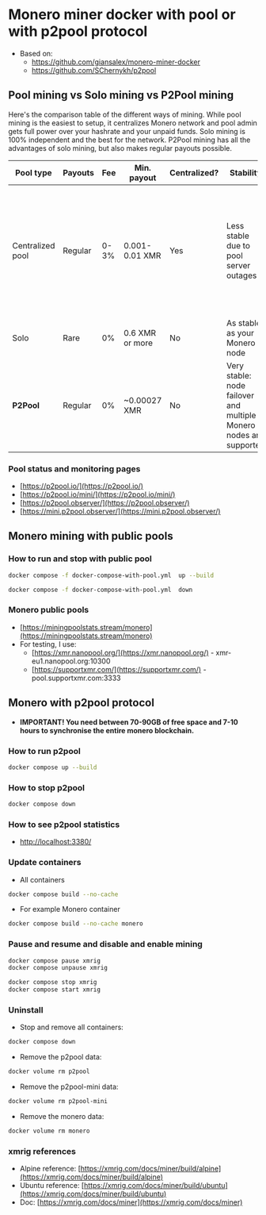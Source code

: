 # Monero miner docker with pool or with p2pool protocol
- Based on:
     - https://github.com/giansalex/monero-miner-docker
     - https://github.com/SChernykh/p2pool

## Pool mining vs Solo mining vs P2Pool mining

Here's the comparison table of the different ways of mining. While pool mining is the easiest to setup, it centralizes Monero network and pool admin gets full power over your hashrate and your unpaid funds. Solo mining is 100% independent and the best for the network. P2Pool mining has all the advantages of solo mining, but also makes regular payouts possible.

|Pool type|Payouts|Fee|Min. payout|Centralized?|Stability|Control|Setup
|-|-|-|-|-|-|-|-|
|Centralized pool|Regular|0-3%|0.001-0.01 XMR|Yes|Less stable due to pool server outages|Pool admin controls your mined funds, what you mine and can execute network attacks|Only miner software is required
|Solo|Rare|0%|0.6 XMR or more|No|As stable as your Monero node|100% under your control|Monero node + optional miner
|**P2Pool**|Regular|0%|~0.00027 XMR|No|Very stable: node failover and multiple Monero nodes are supported|100% under your control|Monero node(s) + P2Pool node(s) + optional miner(s)

### Pool status and monitoring pages 
- [https://p2pool.io/](https://p2pool.io/)
- [https://p2pool.io/mini/](https://p2pool.io/mini/)
- [https://p2pool.observer/](https://p2pool.observer/)
- [https://mini.p2pool.observer/](https://mini.p2pool.observer/)

## Monero mining with public pools

### How to run and stop with public pool
```bash
docker compose -f docker-compose-with-pool.yml  up --build

docker compose -f docker-compose-with-pool.yml  down
```

### Monero public pools
- [https://miningpoolstats.stream/monero](https://miningpoolstats.stream/monero)
- For testing, I use:
     - [https://xmr.nanopool.org/](https://xmr.nanopool.org/) - xmr-eu1.nanopool.org:10300
     - [https://supportxmr.com/](https://supportxmr.com/) - pool.supportxmr.com:3333

## Monero with p2pool protocol
- **IMPORTANT! You need between 70-90GB of free space and 7-10 hours to synchronise the entire monero blockchain.**

### How to run p2pool
```bash
docker compose up --build
```

### How to stop p2pool
```bash
docker compose down
```

### How to see p2pool statistics
- [http://localhost:3380/](http://localhost:3380/)

### Update containers
- All containers
```bash
docker compose build --no-cache
```

- For example Monero container
```bash
docker compose build --no-cache monero
```

### Pause and resume and disable and enable mining
```bash
docker compose pause xmrig 
docker compose unpause xmrig

docker compose stop xmrig 
docker compose start xmrig
```

### Uninstall
- Stop and remove all containers: 
```bash
docker compose down
```
- Remove the p2pool data:
```bash
docker volume rm p2pool
```
- Remove the p2pool-mini data: 
```bash
docker volume rm p2pool-mini
```
- Remove the monero data: 
```bash
docker volume rm monero
```

### xmrig references
- Alpine reference: [https://xmrig.com/docs/miner/build/alpine](https://xmrig.com/docs/miner/build/alpine)
- Ubuntu reference: [https://xmrig.com/docs/miner/build/ubuntu](https://xmrig.com/docs/miner/build/ubuntu)
- Doc: [https://xmrig.com/docs/miner](https://xmrig.com/docs/miner)
